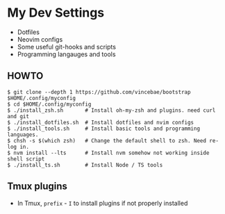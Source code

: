 # My Dev Settings

* Dotfiles
* Neovim configs
* Some useful git-hooks and scripts
* Programming langauges and tools

## HOWTO
```
$ git clone --depth 1 https://github.com/vincebae/bootstrap $HOME/.config/myconfig
$ cd $HOME/.config/myconfig
$ ./install_zsh.sh       # Install oh-my-zsh and plugins. need curl and git
$ ./install_dotfiles.sh  # Install dotfiles and nvim configs
$ ./install_tools.sh     # Install basic tools and programming languages.
$ chsh -s $(which zsh)   # Change the default shell to zsh. Need re-log in.
$ nvm install --lts      # Install nvm somehow not working inside shell script
$ ./install_ts.sh        # Install Node / TS tools
```

## Tmux plugins
* In Tmux, `prefix` - `I` to install plugins if not properly installed
